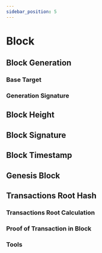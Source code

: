 ```yaml
---
sidebar_position: 5
---
```


# Block

## Block Generation

### Base Target

### Generation Signature

## Block Height


## Block Signature


## Block Timestamp


## Genesis Block


## Transactions Root Hash

### Transactions Root Сalculation
### Proof of Transaction in Block
### Tools